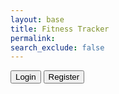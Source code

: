 ```yaml
---
layout: base
title: Fitness Tracker
permalink: 
search_exclude: false
---
```

<html lang="en">
    <button class="btn">Login</button>
    <button class="btn">Register</button>
</html>

